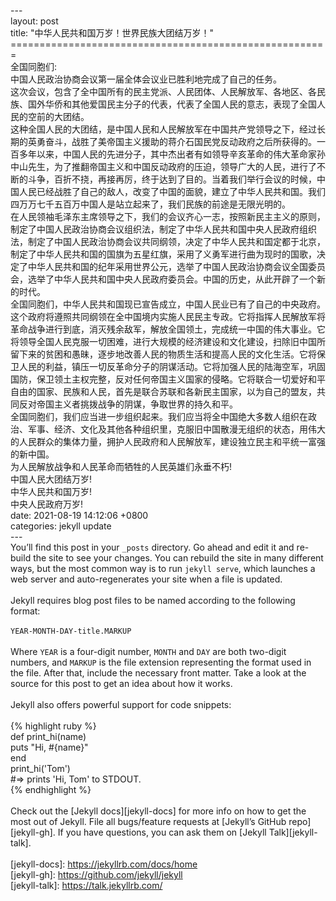 ---<br>
layout: post<br>
title:  "中华人民共和国万岁！世界民族大团结万岁！"<br>
=======================================================<br>
全国同胞们:<br>
中国人民政治协商会议第一届全体会议业已胜利地完成了自己的任务。<br>
这次会议，包含了全中国所有的民主党派、人民团体、人民解放军、各地区、各民族、国外华侨和其他爱国民主分子的代表，代表了全国人民的意志，表现了全国人民的空前的大团结。<br>
这种全国人民的大团结，是中国人民和人民解放军在中国共产党领导之下，经过长期的英勇奋斗，战胜了美帝国主义援助的蒋介石国民党反动政府之后所获得的。一百多年以来，中国人民的先进分子，其中杰出者有如领导辛亥革命的伟大革命家孙中山先生，为了推翻帝国主义和中国反动政府的压迫，领导广大的人民，进行了不断的斗争，百折不挠，再接再厉，终于达到了目的。当着我们举行会议的时候，中国人民已经战胜了自己的敌人，改变了中国的面貌，建立了中华人民共和国。我们四万万七千五百万中国人是站立起来了，我们民族的前途是无限光明的。<br>
在人民领袖毛泽东主席领导之下，我们的会议齐心一志，按照新民主主义的原则，制定了中国人民政治协商会议组织法，制定了中华人民共和国中央人民政府组织法，制定了中国人民政治协商会议共同纲领，决定了中华人民共和国定都于北京，制定了中华人民共和国的国旗为五星红旗，采用了义勇军进行曲为现时的国歌，决定了中华人民共和国的纪年采用世界公元，选举了中国人民政治协商会议全国委员会，选举了中华人民共和国中央人民政府委员会。中国的历史，从此开辟了一个新的时代。<br>
全国同胞们，中华人民共和国现已宣告成立，中国人民业已有了自己的中央政府。这个政府将遵照共同纲领在全中国境内实施人民民主专政。它将指挥人民解放军将革命战争进行到底，消灭残余敌军，解放全国领土，完成统一中国的伟大事业。它将领导全国人民克服一切困难，进行大规模的经济建设和文化建设，扫除旧中国所留下来的贫困和愚昧，逐步地改善人民的物质生活和提高人民的文化生活。它将保卫人民的利益，镇压一切反革命分子的阴谋活动。它将加强人民的陆海空军，巩固国防，保卫领土主权完整，反对任何帝国主义国家的侵略。它将联合一切爱好和平自由的国家、民族和人民，首先是联合苏联和各新民主国家，以为自己的盟友，共同反对帝国主义者挑拨战争的阴谋，争取世界的持久和平。<br>
全国同胞们，我们应当进一步组织起来。我们应当将全中国绝大多数人组织在政治、军事、经济、文化及其他各种组织里，克服旧中国散漫无组织的状态，用伟大的人民群众的集体力量，拥护人民政府和人民解放军，建设独立民主和平统一富强的新中国。<br>
为人民解放战争和人民革命而牺牲的人民英雄们永垂不朽!<br>
中国人民大团结万岁!<br>
中华人民共和国万岁!<br>
中央人民政府万岁!<br>
date:   2021-08-19 14:12:06 +0800<br>
categories: jekyll update<br>
---<br>
You’ll find this post in your `_posts` directory. Go ahead and edit it and re-build the site to see your changes. You can rebuild the site in many different ways, but the most common way is to run `jekyll serve`, which launches a web server and auto-regenerates your site when a file is updated.<br>
<br>
Jekyll requires blog post files to be named according to the following format:<br>
<br>
`YEAR-MONTH-DAY-title.MARKUP`<br>
<br>
Where `YEAR` is a four-digit number, `MONTH` and `DAY` are both two-digit numbers, and `MARKUP` is the file extension representing the format used in the file. After that, include the necessary front matter. Take a look at the source for this post to get an idea about how it works.<br>
<br>
Jekyll also offers powerful support for code snippets:<br>
<br>
{% highlight ruby %}<br>
def print_hi(name)<br>
  puts "Hi, #{name}"<br>
end<br>
print_hi('Tom')<br>
#=> prints 'Hi, Tom' to STDOUT.<br>
{% endhighlight %}<br>
<br>
Check out the [Jekyll docs][jekyll-docs] for more info on how to get the most out of Jekyll. File all bugs/feature requests at [Jekyll’s GitHub repo][jekyll-gh]. If you have questions, you can ask them on [Jekyll Talk][jekyll-talk].<br>
<br>
[jekyll-docs]: https://jekyllrb.com/docs/home<br>
[jekyll-gh]:   https://github.com/jekyll/jekyll<br>
[jekyll-talk]: https://talk.jekyllrb.com/<br>
<br>